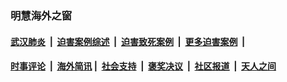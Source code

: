 
### 明慧海外之窗

####  [武汉肺炎](indexes/365.md?t=02150000) &nbsp;|&nbsp;  [迫害案例综述](indexes/328.md?t=02150000) &nbsp;|&nbsp; [迫害致死案例](indexes/277.md?t=02150000)  &nbsp;|&nbsp; [更多迫害案例](indexes/81.md?t=02150000)  &nbsp;|&nbsp; 
####  [时事评论](indexes/19.md?t=02150000) &nbsp;|&nbsp; [海外简讯](indexes/245.md?t=02150000)&nbsp;|&nbsp;  [社会支持](indexes/140.md?t=02150000) &nbsp;|&nbsp; [褒奖决议](indexes/282.md?t=02150000) &nbsp;|&nbsp; [社区报道](indexes/91.md?t=02150000)  &nbsp;|&nbsp; [天人之间](indexes/78.md?t=02150000) 

